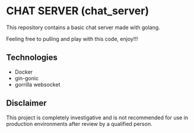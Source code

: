 # CHAT SERVER (chat_server)
This repository contains a basic chat server made with golang.

Feeling free to pulling and play with this code, enjoy!!!
## Technologies
- Docker
- gin-gonic
- gorrilla websocket
## Disclaimer
This project is completely investigative and is not recommended for use in production environments after review by a qualified person.
